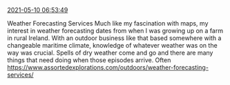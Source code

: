 [2021-05-10 06:53:49](https://mstdn.social/@hill_wanderer/106209583380328960)

Weather Forecasting Services Much like my fascination with maps, my interest in weather forecasting dates from when I was growing up on a farm in rural Ireland. With an outdoor business like that based somewhere with a changeable maritime climate, knowledge of whatever weather was on the way was crucial. Spells of dry weather come and go and there are many things that need doing when those episodes arrive. Often <a href="https://www.assortedexplorations.com/outdoors/weather-forecasting-services/" target="_blank" rel="nofollow noopener noreferrer" translate="no">https://www.assortedexplorations.com/outdoors/weather-forecasting-services/</a>